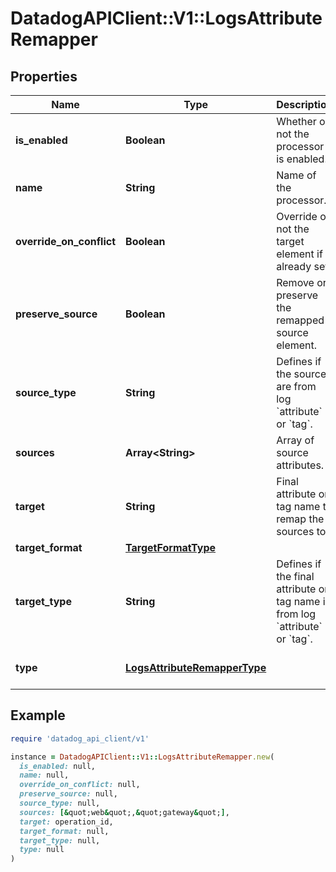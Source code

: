 # DatadogAPIClient::V1::LogsAttributeRemapper

## Properties

| Name                     | Type                                                          | Description                                                                                      | Notes                                      |
| ------------------------ | ------------------------------------------------------------- | ------------------------------------------------------------------------------------------------ | ------------------------------------------ |
| **is_enabled**           | **Boolean**                                                   | Whether or not the processor is enabled.                                                         | [optional][default to false]               |
| **name**                 | **String**                                                    | Name of the processor.                                                                           | [optional]                                 |
| **override_on_conflict** | **Boolean**                                                   | Override or not the target element if already set,                                               | [optional][default to false]               |
| **preserve_source**      | **Boolean**                                                   | Remove or preserve the remapped source element.                                                  | [optional][default to false]               |
| **source_type**          | **String**                                                    | Defines if the sources are from log &#x60;attribute&#x60; or &#x60;tag&#x60;.                    | [optional][default to &#39;attribute&#39;] |
| **sources**              | **Array&lt;String&gt;**                                       | Array of source attributes.                                                                      |                                            |
| **target**               | **String**                                                    | Final attribute or tag name to remap the sources to.                                             |                                            |
| **target_format**        | [**TargetFormatType**](TargetFormatType.md)                   |                                                                                                  | [optional]                                 |
| **target_type**          | **String**                                                    | Defines if the final attribute or tag name is from log &#x60;attribute&#x60; or &#x60;tag&#x60;. | [optional][default to &#39;attribute&#39;] |
| **type**                 | [**LogsAttributeRemapperType**](LogsAttributeRemapperType.md) |                                                                                                  | [default to &#39;attribute-remapper&#39;]  |

## Example

```ruby
require 'datadog_api_client/v1'

instance = DatadogAPIClient::V1::LogsAttributeRemapper.new(
  is_enabled: null,
  name: null,
  override_on_conflict: null,
  preserve_source: null,
  source_type: null,
  sources: [&quot;web&quot;,&quot;gateway&quot;],
  target: operation_id,
  target_format: null,
  target_type: null,
  type: null
)
```
